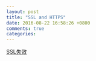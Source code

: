 ```yaml
---
layout: post
title: "SSL and HTTPS"
date: 2016-08-22 16:58:26 +0800
comments: true
categories: 
---
```

[SSL失效](https://help.github.com/articles/securing-your-github-pages-site-with-https/)

